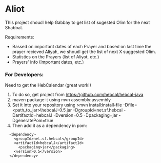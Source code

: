 # Aliot

This project shoudl help Gabbay to get list of sugested Olim for the next Shabbat.

Requirements:
* Bassed on important dates of each Prayer and based on last time the prayer recieved Aliyah, we shoudl get the list of next X suggested Olim.
* Statistics on the Prayers (list of Aliyot, etc.)
* Prayers' info (Important dates, etc.)


### For Developers:

Need to get the HebCalendar (great work!)
1. To do so, get project from https://github.com/hebcal/hebcal-java 
2. maven package it using mvn assembly:assembly
3. Set it into your repository using >mvn install:install-file -Dfile=<path_to_jar>\hebcalJ-0.5.jar -DgroupId=net.sf.hebcal -DartifactId=hebcalJ -Dversion=0.5 -Dpackaging=jar -DgeneratePom=true
4. Then add it as a dependency in pom:
```
  <dependency>
    <groupId>net.sf.hebcal</groupId>
    <artifactId>hebcalJ</artifactId>
      <packaging>jar</packaging>
    <version>0.5</version>
  </dependency>
```
